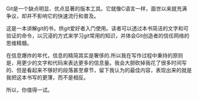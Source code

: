 Git是一个缺点明显、优点显著的版本工具。它就像C语言一样，面世以来就充满争议，却并不影响它的快速流行和普及。 

这是一本讲解git的书，供git爱好者入门使用。读者可以透过本书简洁的文字和可验证的命令，以沉浸的方式来学习git常用的知识，并体会Git创造者的信任网络的思维精髓。 

在信息爆炸的年代，信息的精简其实是奢侈的.所以我在写作过程中秉持的原则是，用更少的文字和代码来表达更多的信息量。我会大胆砍掉我花了很多时间写的、但是看起来不够好的段落甚至章节，留下我认为的最佳内容，表现出来的就是我把这本书写的更薄，而不是相反。 

所以，你值得一试。 